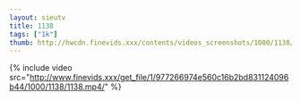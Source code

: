 ```yaml
--- 
layout: sieutv
title: 1138
tags: ["1k"]
thumb: http://hwcdn.finevids.xxx/contents/videos_screenshots/1000/1138/preview.mp4.jpg
---
```

{% include video src="http://www.finevids.xxx/get_file/1/977266974e560c16b2bd831124096b44/1000/1138/1138.mp4/" %} 
